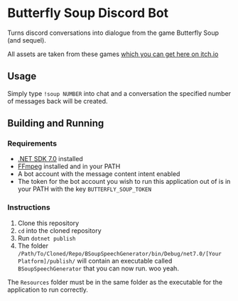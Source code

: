 # Butterfly Soup Discord Bot
Turns discord conversations into dialogue from the game Butterfly Soup (and sequel).

All assets are taken from these games [which you can get here on itch.io](https://brianna-lei.itch.io/butterfly-soup)
## Usage
Simply type `!soup NUMBER` into chat and a conversation the specified number of messages back will be created.
## Building and Running
### Requirements
- [.NET SDK 7.0](https://dotnet.microsoft.com/en-us/download) installed
- [FFmpeg](http://ffmpeg.org/download.html) installed and in your PATH
- A bot account with the message content intent enabled
- The token for the bot account you wish to run this application out of is in your PATH with the key `BUTTERFLY_SOUP_TOKEN`
### Instructions
1. Clone this repository
2. `cd` into the cloned repository 
3. Run `dotnet publish`
4. The folder `/Path/To/Cloned/Repo/BSoupSpeechGenerator/bin/Debug/net7.0/[Your Platform]/publish/` will contain an executable called `BSoupSpeechGenerator` that you can now run. woo yeah.

The `Resources` folder must be in the same folder as the executable for the application to run correctly.